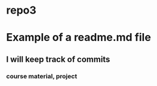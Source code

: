 repo3
=====
# Example of a readme.md file

## I will keep track of commits

### course material,  project

